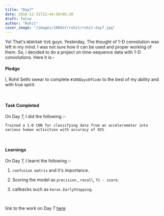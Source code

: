 ```yaml
---
title: "Day7"
date: 2018-12-31T12:44:58+05:30
draft: false
author: "Rohit"
cover_image: "/images/100dof/rohit/rohit-day7.jpg"
---
```

Yo! That's `NEWYEAR'EVE` guys. Yesterday, The thought of 1-D convolution was left in my mind. I was not sure how it can be used and proper working of them. So, i decided to do a project on time-sequence data with 1-D convolutions. Here it is:-
<!--more-->
#### Pledge
I, Rohit Sethi swear to complete `#100DaysOfCode` to the best of my ability and with true spirit.

<br>

#### Task Completed
On Day 7, I did the following :-

```
Trained a 1-D CNN for classifying data from an accelerometer into various human activities with accuracy of 92% 
```
<br>

#### Learnings
On Day 7, I learnt the following :-

1. `confusion matrix` and it's importance.

2. Scoring the model as `precision` , `recall`, `f1 - score`.

3. callbacks such as `keras.EarlyStopping`.

<br>

link to the work on Day 7 [here](https://github.com/rohit3463/-100DaysOfCode/blob/master/Day7/time_sequence.py) 